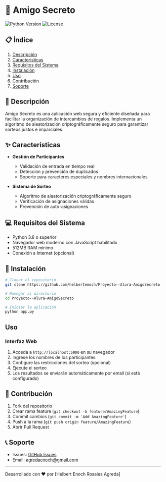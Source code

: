 # 🎁 Amigo Secreto

[![Python Version](https://img.shields.io/badge/python-3.8%2B-blue.svg)](https://www.python.org/downloads/)
[![License](https://img.shields.io/badge/license-MIT-blue.svg)]()

## 📋 Índice
1. [Descripción](#descripción)
2. [Características](#características)
3. [Requisitos del Sistema](#requisitos-del-sistema)
4. [Instalación](#instalación)
5. [Uso](#uso)
6. [Contribución](#contribución)
7. [Soporte](#soporte)

## 🎯 Descripción
Amigo Secreto es una aplicación web segura y eficiente diseñada para facilitar la organización de intercambios de regalos. Implementa un algoritmo de aleatorización criptográficamente seguro para garantizar sorteos justos e imparciales.

## ✨ Características
- **Gestión de Participantes**
  - Validación de entrada en tiempo real
  - Detección y prevención de duplicados
  - Soporte para caracteres especiales y nombres internacionales

- **Sistema de Sorteo**
  - Algoritmo de aleatorización criptográficamente seguro
  - Verificación de asignaciones válidas
  - Prevención de auto-asignaciones


## 💻 Requisitos del Sistema
- Python 3.8 o superior
- Navegador web moderno con JavaScript habilitado
- 512MB RAM mínimo
- Conexión a Internet (opcional)

## 🚀 Instalación

```bash
# Clonar el repositorio
git clone https://github.com/helbertenoch/Proyecto--Alura-AmigoSecreto.git

# Navegar al directorio
cd Proyecto--Alura-AmigoSecreto

# Iniciar la aplicación
python app.py
```

## Uso
### Interfaz Web
1. Acceda a `http://localhost:5000` en su navegador
2. Ingrese los nombres de los participantes
3. Configure las restricciones del sorteo (opcional)
4. Ejecute el sorteo
5. Los resultados se enviarán automáticamente por email (si está configurado)

## 👥 Contribución
1. Fork del repositorio
2. Crear rama feature (`git checkout -b feature/AmazingFeature`)
3. Commit cambios (`git commit -m 'Add AmazingFeature'`)
4. Push a la rama (`git push origin feature/AmazingFeature`)
5. Abrir Pull Request

## 📞 Soporte
- Issues: [GitHub Issues](https://github.com/helbertenoch/Proyecto--Alura-AmigoSecreto)
- Email: agredaenoch@gmail.com

---
Desarrollado con ❤️ por [Helbert Enoch Rosales Agreda]
